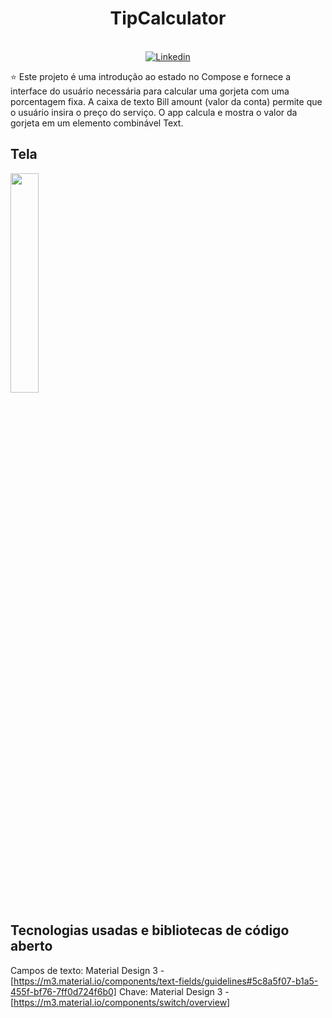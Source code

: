# <h1 align="center">TipCalculator</h1>

<p align="center">
  <br>
  <a href="https://www.linkedin.com/in/danillo-santos-dev/"><img alt="Linkedin" src="https://img.shields.io/badge/LinkedIn-0077B5?style=for-the-badge&logo=linkedin&logoColor=white"/></a>
</p>

<p align="center">  

⭐ Este projeto é uma introdução ao estado no Compose e fornece a interface do usuário necessária para calcular uma gorjeta com uma porcentagem fixa. 
A caixa de texto Bill amount (valor da conta) permite que o usuário insira o preço do serviço. O app calcula e mostra o valor da gorjeta em um elemento combinável Text. 
</p>

## Tela
<p float="left" align="left">
<img width="30%" src="screenshots/Screenshot_1.png"/>
</p>

## Tecnologias usadas e bibliotecas de código aberto

Campos de texto: Material Design 3 - [https://m3.material.io/components/text-fields/guidelines#5c8a5f07-b1a5-455f-bf76-7ff0d724f6b0]
Chave: Material Design 3 - [https://m3.material.io/components/switch/overview]
</br>


